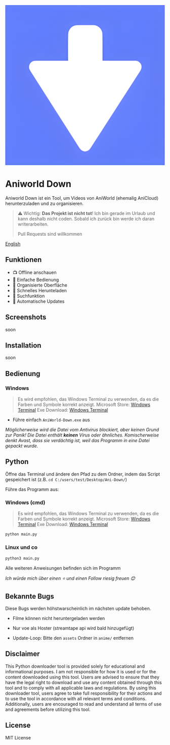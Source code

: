 ![Icon](https://github.com/Someone266/aniworld-downloader/raw/main/.github/project/icon.png)

# Aniworld Down

Aniworld Down ist ein Tool, um Videos von AniWorld (ehemalig AniCloud) herunterzuladen und zu organisieren.

> ⚠️ Wichtig: **Das Projekt ist nicht tot**!  Ich bin gerade im Urlaub und kann deshalb nicht coden. Sobald ich zurück bin werde ich daran writerarbeiten.
>
> Pull Requests sind willkommen

[English](en_README.md)

## Funktionen

- 📺 Offline anschauen
- 🎈 Einfache Bedienung
- 📂 Organisierte Oberfläche
- 💨 Schnelles Herunteladen
- 🔎 Suchfunktion
- 🔄 Automatische Updates

## Screenshots

soon

## Installation

soon

## Bedienung

### Windows

> Es wird empfohlen, das Windows Terminal zu verwenden, da es die Farben und Symbole korrekt anzeigt.
> Microsoft Store: [Windows Terminal](https://apps.microsoft.com/detail/9n0dx20hk701?hl=de-de&gl=DE)
> Exe Download: [Windows Terminal](https://github.com/microsoft/terminal/releases/latest)

- Führe einfach `AniWorld-Down.exe` aus

_Möglicherweise wird die Datei vom Antivirus blockiert, aber keinen Grund zur Panik! Die Datei enthält **keinen** Virus oder ähnliches. Komischerweise denkt Avast, dass sie verdächtig ist, weil das Programm in eine Datei gepackt wurde._

## Python

Öffne das Terminal und ändere den Pfad zu dem Ordner, indem das Script gespeichert ist (z.B. `cd C:/users/test/Desktop/Ani-Down/`)

Führe das Programm aus:

### Windows (cmd)

> Es wird empfohlen, das Windows Terminal zu verwenden, da es die Farben und Symbole korrekt anzeigt.
> Microsoft Store: [Windows Terminal](https://apps.microsoft.com/detail/9n0dx20hk701?hl=de-de&gl=DE)
> Exe Download: [Windows Terminal](https://github.com/microsoft/terminal/releases/latest)

```cmd
python main.py
```

### Linux und co

```bash
python3 main.py
```

Alle weiteren Anweisungen befinden sich im Programm

_Ich würde mich über einen ⭐️ und einen Follow riesig freuen 😊_

## Bekannte Bugs

Diese Bugs werden höhstwarscheinlich im nächsten update behoben.

- Filme können nicht heruntergeladen werden
<!-- - Folgen werden im falschen Ordner heruntergeladen -->
<!-- - Programmabstürze (z.B. aufgrund von captchas) -->
- Nur voe als Hoster (streamtape api wird bald hinzugefügt)
<!-- - Lokale Seite wird nicht richtig angezeigt -->
- Update-Loop: Bitte den `assets` Ordner in `anime/` entfernen

## Disclaimer

This Python downloader tool is provided solely for educational and informational purposes. I am not responsible for how it is used or for the content downloaded using this tool. Users are advised to ensure that they have the legal right to download and use any content obtained through this tool and to comply with all applicable laws and regulations. By using this downloader tool, users agree to take full responsibility for their actions and to use the tool in accordance with all relevant terms and conditions. Additionally, users are encouraged to read and understand all terms of use and agreements before utilizing this tool.

## License

MIT License
